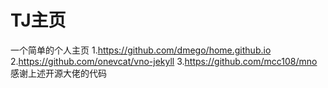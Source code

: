 # TJ主页
 一个简单的个人主页
 1.https://github.com/dmego/home.github.io
 2.https://github.com/onevcat/vno-jekyll
 3.https://github.com/mcc108/mno
 感谢上述开源大佬的代码
